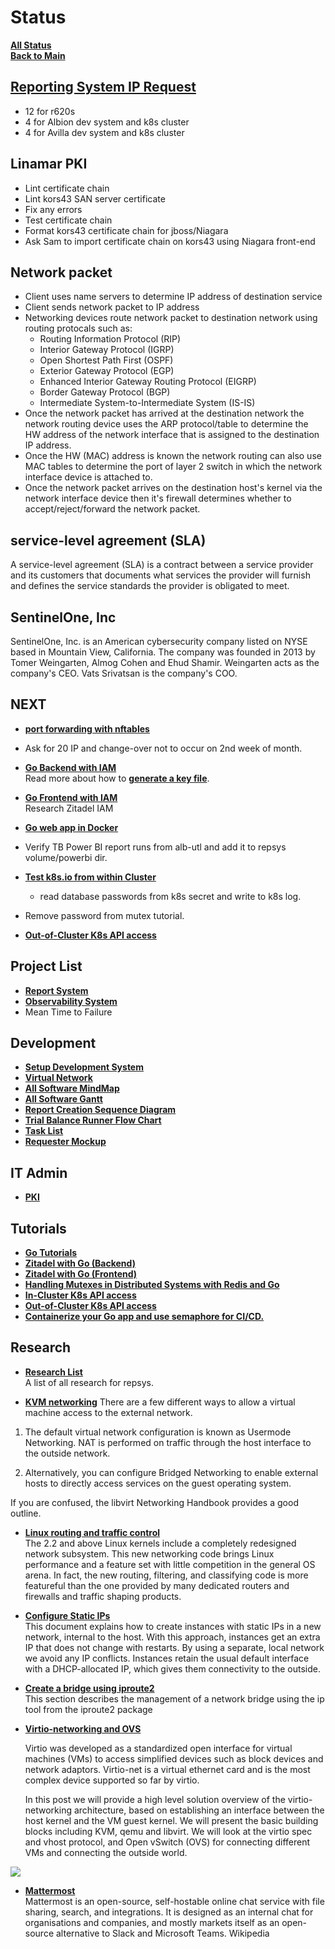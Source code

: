 # Status

**[All Status](../weekly/status_list.md)**\
**[Back to Main](../../../README.md)**

## **[Reporting System IP Request](../../report_system/r620s.md)**

- 12 for r620s
- 4 for Albion dev system and k8s cluster
- 4 for Avilla dev system and k8s cluster

## Linamar PKI

- Lint certificate chain
- Lint kors43 SAN server certificate
- Fix any errors
- Test certificate chain
- Format kors43 certificate chain for jboss/Niagara
- Ask Sam to import certificate chain on kors43 using Niagara front-end

## Network packet

- Client uses name servers to determine IP address of destination service
- Client sends network packet to IP address
- Networking devices route network packet to destination network using routing protocals such as:
  - Routing Information Protocol (RIP)
  - Interior Gateway Protocol (IGRP)
  - Open Shortest Path First (OSPF)
  - Exterior Gateway Protocol (EGP)
  - Enhanced Interior Gateway Routing Protocol (EIGRP)
  - Border Gateway Protocol (BGP)
  - Intermediate System-to-Intermediate System (IS-IS)
- Once the network packet has arrived at the destination network the network routing device uses the ARP protocol/table to determine the HW address of the network interface that is assigned to the destination IP address.
- Once the HW (MAC) address is known the network routing can also use MAC tables to determine the port of layer 2 switch in which the network interface device is attached to.
- Once the network packet arrives on the destination host's kernel via the network interface device then it's firewall determines whether to accept/reject/forward the network packet.

## service-level agreement (SLA)

A service-level agreement (SLA) is a contract between a service provider and its customers that documents what services the provider will furnish and defines the service standards the provider is obligated to meet.

## SentinelOne, Inc

SentinelOne, Inc. is an American cybersecurity company listed on NYSE based in Mountain View, California. The company was founded in 2013 by Tomer Weingarten, Almog Cohen and Ehud Shamir. Weingarten acts as the company's CEO. Vats Srivatsan is the company's COO.

## NEXT

- **[port forwarding with nftables](https://access.redhat.com/documentation/en-us/red_hat_enterprise_linux/7/html/security_guide/sec-configuring_port_forwarding_using_nftables)**
- Ask for 20 IP and change-over not to occur on 2nd week of month.

- **[Go Backend with IAM](../../../../go_zit_backend/README.md#next)**\
Read more about how to **[generate a key file](../../../research/m_z/zitadel/key_file.md)**.

- **[Go Frontend with IAM](../../../research/m_z/zitadel/zitadel_article.md)**\
Research Zitadel IAM

- **[Go web app in Docker](https://semaphoreci.com/community/tutorials/how-to-deploy-a-go-web-application-with-docker)**

- Verify TB Power BI report runs from alb-utl and add it to repsys volume/powerbi dir.
- **[Test k8s.io from within Cluster](https://github.com/kubernetes/client-go/blob/master/examples/in-cluster-client-configuration/main.go)**
  - read database passwords from k8s secret and write to k8s log.
- Remove password from mutex tutorial.

- **[Out-of-Cluster K8s API access](https://github.com/kubernetes/client-go/blob/master/examples/out-of-cluster-client-configuration/README.md)**

## Project List

- **[Report System](../../../projects/report_system/report_system.md)**
- **[Observability System](../../../projects/observability_system/observability_system.md)**
- Mean Time to Failure

## Development

- **[Setup Development System](../../report_system/setup_dev_system/setup_dev_system.md)**
- **[Virtual Network](../../report_system/virtual_network.md)**
- **[All Software MindMap](../../report_system/all_sw_mindmap.md)**
- **[All Software Gantt](../../report_system/all_sw_gantt.md)**
- **[Report Creation Sequence Diagram](../../report_system/report_creation_sequece_diagram.md)**
- **[Trial Balance Runner Flow Chart](../../report_system/trial_balance_runner_flow_chart.md)**
- **[Task List](../../report_system/task_list.md)**
- **[Requester Mockup](../../report_system/requester_mockup/requester_mockup.md)**

## IT Admin

- **[PKI](../../../it_admin/pki/pki_menu.md)**

## Tutorials

- **[Go Tutorials](../../../volumes/go/tutorials/tutorial_list.md)**
- **[Zitadel with Go (Backend)](../../../research/m_z/zitadel/go_backend/go_backend.md)**
- **[Zitadel with Go (Frontend)](../../../research/m_z/zitadel/go_frontend/go_frontend.md)**
- **[Handling Mutexes in Distributed Systems with Redis and Go](../../../volumes/go/tutorials/redis_sentinel/mutex/tutorial_redis_mutex_go.md)**
- **[In-Cluster K8s API access](../../../volumes/go/tutorials/k8s/in_cluster_client_configuration/in-cluster-client-configuration.md)**
- **[Out-of-Cluster K8s API access](../../../volumes/go/tutorials/k8s/out-of-cluster-client-configuration/out-of-cluster-client-configuration.md)**
- **[Containerize your Go app and use semaphore for CI/CD.](../../../volumes/go/tutorials/docker/go_web_docker/go_web_docker.md)**

## Research

- **[Research List](../../../research/research_list.md)**\
A list of all research for repsys.

- **[KVM networking](../../../research/m_z/virtualization/kvm/kvm_networking.md)**
There are a few different ways to allow a virtual machine access to the external network.

1. The default virtual network configuration is known as Usermode Networking. NAT is performed on traffic through the host interface to the outside network.

2. Alternatively, you can configure Bridged Networking to enable external hosts to directly access services on the guest operating system.

If you are confused, the libvirt Networking Handbook provides a good outline.

- **[Linux routing and traffic control](../../../research/m_z/virtualization/networking/routing/introduction_to_iproute2.md)** \
The 2.2 and above Linux kernels include a completely redesigned network subsystem. This new networking code brings Linux performance and a feature set with little competition in the general OS arena. In fact, the new routing, filtering, and classifying code is more featureful than the one provided by many dedicated routers and firewalls and traffic shaping products.

- **[Configure Static IPs](../../../research/m_z/virtualization/multipass/config_static_ips.md)** \
This document explains how to create instances with static IPs in a new network, internal to the host. With this approach, instances get an extra IP that does not change with restarts. By using a separate, local network we avoid any IP conflicts. Instances retain the usual default interface with a DHCP-allocated IP, which gives them connectivity to the outside.

- **[Create a bridge using iproute2](../../../research/m_z/virtualization/networking/bridge/iproute2_bridge.md)**\
This section describes the management of a network bridge using the ip tool from the iproute2 package

- **[Virtio-networking and OVS](../../../research/m_z/virtualization/networking/virtio/virtio-part1.md)**

  Virtio was developed as a standardized open interface for virtual machines (VMs) to access simplified devices such as block devices and network adaptors. Virtio-net is a virtual ethernet card and is the most complex device supported so far by virtio.

  In this post we will provide a high level solution overview of the virtio-networking architecture, based on establishing an interface between the host kernel and the VM guest kernel. We will present the basic building blocks including KVM, qemu and libvirt. We will look at the virtio spec and vhost protocol, and Open vSwitch (OVS) for connecting different VMs and connecting the outside world.

![](https://www.redhat.com/rhdc/managed-files/2019-09-10-virtio-intro-fig4.jpg)

- **[Mattermost](../../../research/m_z/mattermost/mattermost.md)** \
  Mattermost is an open-source, self-hostable online chat service with file sharing, search, and integrations. It is designed as an internal chat for organisations and companies, and mostly markets itself as an open-source alternative to Slack and Microsoft Teams. Wikipedia
